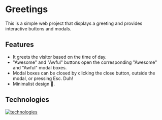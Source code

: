 # Greetings
This is a simple web project that displays a greeting and provides interactive buttons and modals.

## Features
- It greets the visitor based on the time of day.
- "Awesome" and "Awful" buttons open the corresponding "Awesome" and "Awful" modal boxes.
- Modal boxes can be closed by clicking the close button, outside the modal, or pressing Esc. Duh!
- Minimalist design 🙂.

## Technologies
[![technologies](https://skillicons.dev/icons?i=html,css,javascript&theme=light)](https://skillicons.dev)
